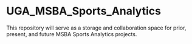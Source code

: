 # UGA_MSBA_Sports_Analytics
This repository will serve as a storage and collaboration space for prior, present, and future MSBA Sports Analytics projects.
